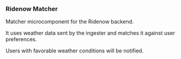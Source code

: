 ### Ridenow Matcher

Matcher microcomponent for the Ridenow backend.

It uses weather data sent by the ingester and matches it against user preferences.

Users with favorable weather conditions will be notified.